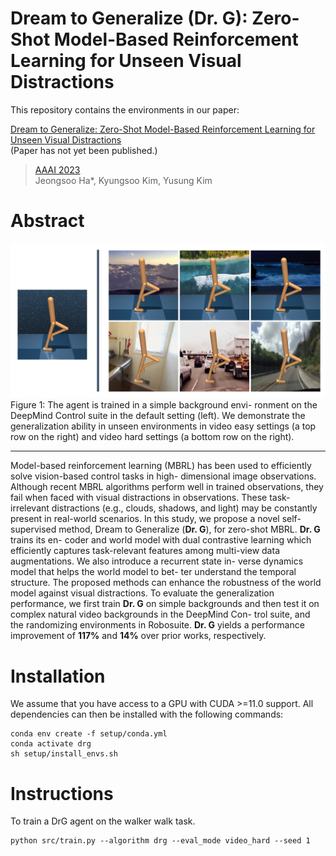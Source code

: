 # Dream to Generalize (Dr. G): Zero-Shot Model-Based Reinforcement Learning for Unseen Visual Distractions
This repository contains the environments in our paper:

[Dream to Generalize: Zero-Shot Model-Based Reinforcement Learning for Unseen Visual Distractions](https://github.com/JeongsooHa/DrG) <br>
(Paper has not yet been published.)

> [AAAI 2023](https://aaai-23.aaai.org/)  <br>
>Jeongsoo Ha*, Kyungsoo Kim, Yusung Kim

# Abstract
![](./img/dmc.png)<br>
Figure 1: The agent is trained in a simple background envi- ronment on the DeepMind Control suite in the default setting (left). We demonstrate the generalization ability in unseen environments in video easy settings (a top row on the right) and video hard settings (a bottom row on the right).
<br>
***
Model-based reinforcement learning (MBRL) has been used to efficiently solve vision-based control tasks in high- dimensional image observations. Although recent MBRL algorithms perform well in trained observations, they fail when faced with visual distractions in observations. These task-irrelevant distractions (e.g., clouds, shadows, and light) may be constantly present in real-world scenarios. In this study, we propose a novel self-supervised method, Dream to Generalize (**Dr. G**), for zero-shot MBRL. **Dr. G** trains its en- coder and world model with dual contrastive learning which efficiently captures task-relevant features among multi-view data augmentations. We also introduce a recurrent state in- verse dynamics model that helps the world model to bet- ter understand the temporal structure. The proposed methods can enhance the robustness of the world model against visual distractions. To evaluate the generalization performance, we first train **Dr. G** on simple backgrounds and then test it on complex natural video backgrounds in the DeepMind Con- trol suite, and the randomizing environments in Robosuite. **Dr. G** yields a performance improvement of **117%** and **14%** over prior works, respectively.

# Installation
We assume that you have access to a GPU with CUDA >=11.0 support. 
All dependencies can then be installed with the following commands:

```
conda env create -f setup/conda.yml
conda activate drg
sh setup/install_envs.sh
```

# Instructions
To train a DrG agent on the walker walk task.
```
python src/train.py --algorithm drg --eval_mode video_hard --seed 1
```